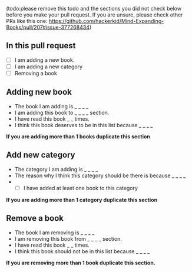 (todo:please remove this todo and the sections you did not check below before you make your pull request.
If you are unsure, please check other PRs like this one: https://github.com/hackerkid/Mind-Expanding-Books/pull/207#issue-377268434)

## In this pull request 
- [ ]  I am adding a new book.
- [ ]  I am adding a new category
- [ ] Removing a book

## Adding new book
* The book I am adding is _ _ _ _
* I am adding this book to _ _ _ _ section.
* I have read this book _ _ times.
* I think this book deserves to be in this list because _ _ _ _

**If you are adding more than 1 books duplicate this section**

## Add new category
* The category I am adding is _ _ _ _
* The reason why I think this category should be there is because _ _ _ _
* - [ ] I have added at least one book to this category 

**If you are adding more than 1 category duplicate this section**

## Remove a book
* The book I am removing is _ _ _ _
* I am removing this book from _ _ _ _ section.
* I have read this book _ _ times.
* I think this book should not be in this list because _ _ _ _

**If you are removing more than 1 book duplicate this section.**
